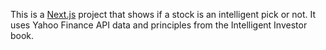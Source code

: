 This is a [Next.js](https://nextjs.org/) project that shows if a stock is an intelligent pick or not. It uses Yahoo Finance API data and principles from the Intelligent Investor
book.

